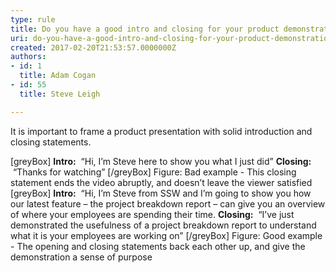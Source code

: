 ```yaml
---
type: rule
title: Do you have a good intro and closing for your product demonstrations?
uri: do-you-have-a-good-intro-and-closing-for-your-product-demonstrations
created: 2017-02-20T21:53:57.0000000Z
authors:
- id: 1
  title: Adam Cogan
- id: 55
  title: Steve Leigh

---
```


It is important to frame a product presentation with solid introduction and closing statements. 
 
[greyBox]   **Intro:**  “Hi, I’m Steve here to show you what I just did”
 **Closing:**  “Thanks for watching”  [/greyBox]
Figure: Bad example - This closing statement ends the video abruptly, and doesn’t leave the viewer satisfied
[greyBox]   **Intro:**  “Hi, I’m Steve from SSW and I’m going to show you how our latest feature – the project breakdown report – can give you an overview of where your employees are spending their time.
 **Closing:**  “I’ve just demonstrated the usefulness of a project breakdown report to understand what it is your employees are working on”  [/greyBox]
Figure: Good example - The opening and closing statements back each other up, and give the demonstration a sense of purpose
